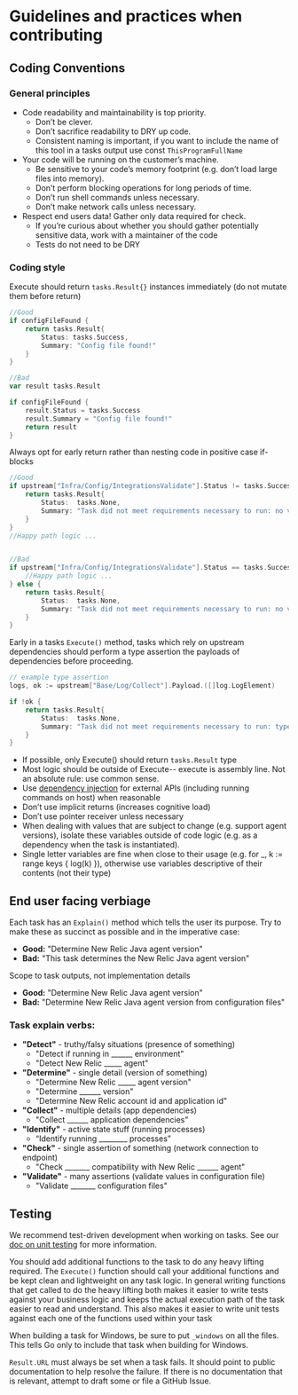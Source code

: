 # Guidelines and practices when contributing


## Coding Conventions

### General principles

* Code readability and maintainability is top priority. 
  * Don’t be clever.
  * Don’t sacrifice readability to DRY up code.
  * Consistent naming is important, if you want to include the name of this tool in a tasks output use const `ThisProgramFullName`   
* Your code will be running on the customer’s machine.
  * Be sensitive to your code’s memory footprint (e.g. don’t load large files into memory).
  * Don’t perform blocking operations for long periods of time.
  * Don’t run shell commands unless necessary.
  * Don’t make network calls unless necessary.
* Respect end users data! Gather only data required for check.
  * If you’re curious about whether you should gather potentially sensitive data, work with a maintainer of the code
  * Tests do not need to be DRY

### Coding style
Execute should return `tasks.Result{}` instances immediately (do not mutate them before return)

```go
//Good
if configFileFound {
    return tasks.Result{
        Status: tasks.Success,
        Summary: "Config file found!"
    }
}

//Bad
var result tasks.Result

if configFileFound {
    result.Status = tasks.Success
    result.Summary = "Config file found!"
    return result
}

```

Always opt for early return rather than nesting code in positive case if-blocks
```go
//Good
if upstream["Infra/Config/IntegrationsValidate"].Status != tasks.Success {
    return tasks.Result{
        Status:  tasks.None,
        Summary: "Task did not meet requirements necessary to run: no validated integrations",
    }
}
//Happy path logic ...


//Bad
if upstream["Infra/Config/IntegrationsValidate"].Status == tasks.Success {
    //Happy path logic ...
} else {
    return tasks.Result{
        Status:  tasks.None,
        Summary: "Task did not meet requirements necessary to run: no validated integrations",
    }
}
```


Early in a tasks `Execute()` method, tasks which rely on upstream dependencies should perform a type assertion the payloads of dependencies before proceeding. 

```go
// example type assertion
logs, ok := upstream["Base/Log/Collect"].Payload.([]log.LogElement)

if !ok {
	return tasks.Result{
		Status:  tasks.None,
		Summary: "Task did not meet requirements necessary to run: type assertion failure",
	}
}
```

* If possible, only Execute() should return `tasks.Result` type
* Most logic should be outside of Execute-- execute is assembly line. Not an absolute rule: use common sense.
* Use [dependency injection](./dependecy-injection.md) for external APIs (including running commands on host) when reasonable
* Don’t use implicit returns (increases cognitive load)
* Don’t use pointer receiver unless necessary
* When dealing with values that are subject to change (e.g. support agent versions), isolate these variables outside of code logic (e.g. as a dependency when the task is instantiated).
* Single letter variables are fine when close to their usage (e.g. for _, k := range keys { log(k) }), otherwise use variables descriptive of their contents (not their type)

## End user facing verbiage

Each task has an `Explain()` method which tells the user its purpose. Try to make these as succinct as possible and in the imperative case:

* **Good:** "Determine New Relic Java agent version"
* **Bad:** "This task determines the New Relic Java agent version"

Scope to task outputs, not implementation details
* **Good:**  "Determine New Relic Java agent version"
* **Bad:** "Determine New Relic Java agent version from configuration files"


### Task explain verbs:

* **"Detect"** - truthy/falsy situations (presence of something)
  * "Detect if running in ______ environment"
  * "Detect New Relic _____ agent"
* **"Determine"** - single detail (version of something)
  * "Determine New Relic _____ agent version"
  * "Determine ______ version"
  * "Determine New Relic account id and application id"
* **"Collect"** - multiple details (app dependencies)
  * "Collect ______ application dependencies"
* **"Identify"** - active state stuff (running processes)
  * “Identify running ________ processes”
* **"Check"** - single assertion of something (network connection to endpoint)
  * "Check _______ compatibility with New Relic ______ agent"
* **"Validate"** - many assertions (validate values in configuration file)
  * "Validate _______ configuration files"



## Testing

We recommend test-driven development when working on tasks. See our [doc on unit testing](./unit-testing.md) for more information.

You should add additional functions to the task to do any heavy lifting required. The `Execute()` function should call your additional functions and be kept clean and lightweight on any task logic. In general writing functions that get called to do the heavy lifting both makes it easier to write tests against your business logic and keeps the actual execution path of the task easier to read and understand. This also makes it easier to write unit tests against each one of the functions used within your task

When building a task for Windows, be sure to put `_windows` on all the files. This tells Go only to include that task when building for Windows. 

`Result.URL` must always be set when a task fails. It should point to public documentation to help resolve the failure. If there is no documentation that is relevant, attempt to draft some or file a GitHub Issue. 
